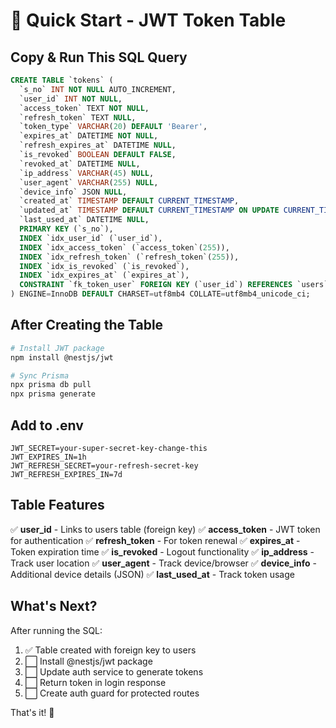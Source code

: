 # 🚀 Quick Start - JWT Token Table

## Copy & Run This SQL Query

```sql
CREATE TABLE `tokens` (
  `s_no` INT NOT NULL AUTO_INCREMENT,
  `user_id` INT NOT NULL,
  `access_token` TEXT NOT NULL,
  `refresh_token` TEXT NULL,
  `token_type` VARCHAR(20) DEFAULT 'Bearer',
  `expires_at` DATETIME NOT NULL,
  `refresh_expires_at` DATETIME NULL,
  `is_revoked` BOOLEAN DEFAULT FALSE,
  `revoked_at` DATETIME NULL,
  `ip_address` VARCHAR(45) NULL,
  `user_agent` VARCHAR(255) NULL,
  `device_info` JSON NULL,
  `created_at` TIMESTAMP DEFAULT CURRENT_TIMESTAMP,
  `updated_at` TIMESTAMP DEFAULT CURRENT_TIMESTAMP ON UPDATE CURRENT_TIMESTAMP,
  `last_used_at` DATETIME NULL,
  PRIMARY KEY (`s_no`),
  INDEX `idx_user_id` (`user_id`),
  INDEX `idx_access_token` (`access_token`(255)),
  INDEX `idx_refresh_token` (`refresh_token`(255)),
  INDEX `idx_is_revoked` (`is_revoked`),
  INDEX `idx_expires_at` (`expires_at`),
  CONSTRAINT `fk_token_user` FOREIGN KEY (`user_id`) REFERENCES `users` (`s_no`) ON DELETE CASCADE ON UPDATE RESTRICT
) ENGINE=InnoDB DEFAULT CHARSET=utf8mb4 COLLATE=utf8mb4_unicode_ci;
```

## After Creating the Table

```bash
# Install JWT package
npm install @nestjs/jwt

# Sync Prisma
npx prisma db pull
npx prisma generate
```

## Add to .env

```env
JWT_SECRET=your-super-secret-key-change-this
JWT_EXPIRES_IN=1h
JWT_REFRESH_SECRET=your-refresh-secret-key
JWT_REFRESH_EXPIRES_IN=7d
```

## Table Features

✅ **user_id** - Links to users table (foreign key)
✅ **access_token** - JWT token for authentication
✅ **refresh_token** - For token renewal
✅ **expires_at** - Token expiration time
✅ **is_revoked** - Logout functionality
✅ **ip_address** - Track user location
✅ **user_agent** - Track device/browser
✅ **device_info** - Additional device details (JSON)
✅ **last_used_at** - Track token usage

## What's Next?

After running the SQL:
1. ✅ Table created with foreign key to users
2. ⬜ Install @nestjs/jwt package
3. ⬜ Update auth service to generate tokens
4. ⬜ Return token in login response
5. ⬜ Create auth guard for protected routes

That's it! 🎉

